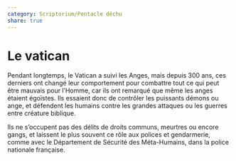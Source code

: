 ```yaml
---
category: Scriptorium/Pentacle déchu
share: true
---
```

# Le vatican

Pendant longtemps, le Vatican a suivi les Anges, mais depuis 300 ans, ces derniers ont changé leur comportement pour combattre tout ce qui peut être mauvais pour l’Homme, car ils ont remarqué que même les anges étaient égoïstes. 
Ils essaient donc de contrôler les puissants démons ou ange, et défendent les humains contre les grandes attaques ou les guerres entre créature biblique.  

Ils ne s’occupent pas des délits de droits communs, meurtres ou encore gangs, et laissent le plus souvent ce rôle aux polices et gendarmerie, comme avec le Département de Sécurité des Méta-Humains, dans la police nationale française. 